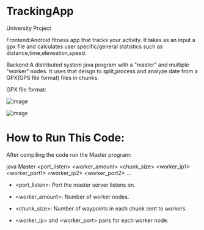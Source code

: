 # TrackingApp
University Project

Frontend:Android fitness app that tracks your activity. It takes as an input a gpx file and calculates user specific/general statistics such as distance,time,eleveation,speed.

Backend:A distributed system  java program with a "master" and multiple "worker" nodes. It uses that deisgn to split,process and analyze date from a GPX(GPS file format) files in chunks.

GPX file format:

![image](https://github.com/user-attachments/assets/7faf5d7e-ea73-465e-9333-50c761ebddc9)



![image](https://github.com/user-attachments/assets/e31122af-2c95-4932-8042-1d6b5cfdfa42)



# How to Run This Code:
After compiling the code run the Master program:

java Master <port_listen> <worker_amount> <chunk_size> <worker_ip1> <worker_port1> <worker_ip2> <worker_port2> ...

- <port_listen>: Port the master server listens on.

- <worker_amount>: Number of worker nodes.

- <chunk_size>: Number of waypoints in each chunk sent to workers.

- <worker_ip> and <worker_port> pairs for each worker node.

